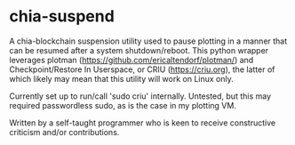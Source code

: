 # chia-suspend
A chia-blockchain suspension utility used to pause plotting in a manner that can be resumed after a system shutdown/reboot. This python wrapper leverages plotman (https://github.com/ericaltendorf/plotman/) and Checkpoint/Restore In Userspace, or CRIU (https://criu.org), the latter of which likely may mean that this utility will work on Linux only.

Currently set up to run/call 'sudo criu' internally. Untested, but this may required passwordless sudo, as is the case in my plotting VM.

Written by a self-taught programmer who is keen to receive constructive criticism and/or contributions.
